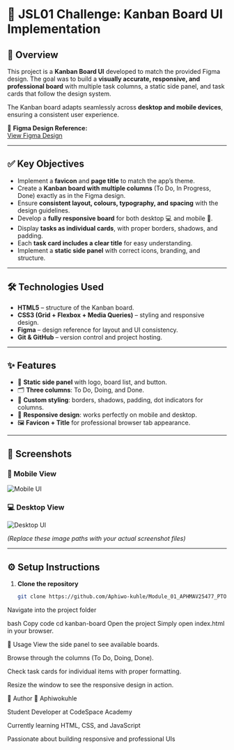 # 📌 JSL01 Challenge: Kanban Board UI Implementation  

## 🎯 Overview  
This project is a **Kanban Board UI** developed to match the provided Figma design. The goal was to build a **visually accurate, responsive, and professional board** with multiple task columns, a static side panel, and task cards that follow the design system.  

The Kanban board adapts seamlessly across **desktop and mobile devices**, ensuring a consistent user experience.  

🔗 **Figma Design Reference:**  
[View Figma Design](https://www.figma.com/design/y7bFCUYL5ZHfPeojACBXg2/Challenge-1-%7C-JSL?node-id=0-1&t=yngAIXXKnJfH7Jj3-1)  

---

## ✅ Key Objectives  
- Implement a **favicon** and **page title** to match the app’s theme.  
- Create a **Kanban board with multiple columns** (To Do, In Progress, Done) exactly as in the Figma design.  
- Ensure **consistent layout, colours, typography, and spacing** with the design guidelines.  
- Develop a **fully responsive board** for both desktop 💻 and mobile 📱.  
- Display **tasks as individual cards**, with proper borders, shadows, and padding.  
- Each **task card includes a clear title** for easy understanding.  
- Implement a **static side panel** with correct icons, branding, and structure.  

---

## 🛠️ Technologies Used  
- **HTML5** – structure of the Kanban board.  
- **CSS3 (Grid + Flexbox + Media Queries)** – styling and responsive design.  
- **Figma** – design reference for layout and UI consistency.  
- **Git & GitHub** – version control and project hosting.  

---

## ✨ Features  
- 📌 **Static side panel** with logo, board list, and button.  
- 🗂️ **Three columns**: To Do, Doing, and Done.  
- 🎨 **Custom styling**: borders, shadows, padding, dot indicators for columns.  
- 📱 **Responsive design**: works perfectly on mobile and desktop.  
- 🖼️ **Favicon + Title** for professional browser tab appearance.  

---

## 📸 Screenshots  

 ### 📱 Mobile View 
![Mobile UI](./explainer-images/JSL01_Mobile.png)

### 💻 Desktop View 

![Desktop UI](./explainer-images/JSL01-Desktop.png)

*(Replace these image paths with your actual screenshot files)*  

---

## ⚙️ Setup Instructions  

1. **Clone the repository**  
   ```bash
   git clone https://github.com/Aphiwo-kuhle/Module_01_APHMAV25477_PTO2505_GroupA_Aphiwo-kuhle_JSL01.git
Navigate into the project folder

bash
Copy code
cd kanban-board
Open the project
Simply open index.html in your browser.

🚀 Usage
View the side panel to see available boards.

Browse through the columns (To Do, Doing, Done).

Check task cards for individual items with proper formatting.

Resize the window to see the responsive design in action.

🤝 Author
👤 Aphiwokuhle

Student Developer at CodeSpace Academy

Currently learning HTML, CSS, and JavaScript

Passionate about building responsive and professional UIs

